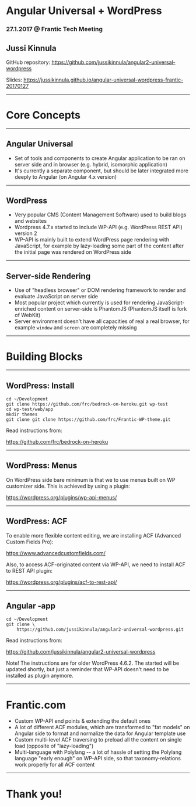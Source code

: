 # Angular Universal + WordPress

### 27.1.2017 @ Frantic Tech Meeting

## Jussi Kinnula

GitHub repository:
https://github.com/jussikinnula/angular2-universal-wordpress

Slides:
https://jussikinnula.github.io/angular-universal-wordpress-frantic-20170127

---

# Core Concepts

___

## Angular Universal

- Set of tools and components to create Angular application to be ran on server side and in browser (e.g. hybrid, isomorphic application)
- It's currently a separate component, but should be later integrated more deeply to Angular (on Angular 4.x version)

___

## WordPress

- Very popular CMS (Content Management Software) used to build blogs and websites
- Wordpress 4.7.x started to include WP-API (e.g. WordPress REST API) version 2
- WP-API is mainly built to extend WordPress page rendering with JavaScript, for example by lazy-loading some part of the content after the initial page was rendered on WordPress side

___

## Server-side Rendering

- Use of "headless browser" or DOM rendering framework to render and evaluate JavaScript on server side
- Most popular project which currently is used for rendering JavaScript-enriched content on server-side is PhantomJS (PhantomJS itself is fork of WebKit)
- Server environment doesn't have all capacities of real a real browser, for example `window` and `screen` are completely missing

---

# Building Blocks

___

## WordPress: Install

```
cd ~/Development
git clone https://github.com/frc/bedrock-on-heroku.git wp-test
cd wp-test/web/app
mkdir themes
git clone git clone https://github.com/frc/Frantic-WP-theme.git
```

Read instructions from:

https://github.com/frc/bedrock-on-heroku

___

## WordPress: Menus

On WordPress side bare minimum is that we to use menus built on WP customizer side. This is achieved by using a plugin:

https://wordpress.org/plugins/wp-api-menus/

___

## WordPress: ACF

To enable more flexible content editing, we are installing ACF (Advanced Custom Fields Pro):

https://www.advancedcustomfields.com/

Also, to access ACF-originated content via WP-API, we need to install ACF to REST API plugin:

https://wordpress.org/plugins/acf-to-rest-api/

___

## Angular -app

```
cd ~/Development
git clone \
    https://github.com/jussikinnula/angular2-universal-wordpress.git
```

Read instructions from:

https://github.com/jussikinnula/angular2-universal-wordpress

Note! The instructions are for older WordPress 4.6.2. The started will be updated shortly, but just a reminder that WP-API doesn't need to be installed as plugin anymore.

---

# Frantic.com

- Custom WP-API end points & extending the default ones
- A lot of different ACF modules, which are transformed to "fat models" on Angular side to format and normalize the data for Angular template use
- Custom multi-level ACF traversing to preload all the content on single load (opposite of "lazy-loading")
- Multi-language with Polylang -- a lot of hassle of setting the Polylang language "early enough" on WP-API side, so that taxonomy-relations work properly for all ACF content

---

# Thank you!